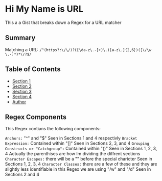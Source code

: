 # Hi My Name is URL

This a a Gist that breaks down a Regex for a URL matcher

## Summary

Matching a URL: `/^(https?:\/\/)?([\da-z\.-]+)\.([a-z\.]{2,6})([\/\w \.-]*)*\/?$/`

## Table of Contents

- [Section 1](#section-1)
- [Section 2](#section-2)
- [Section 3](#section-3)
- [Section 4](#section-4)
- [Author](#author)


## Regex Components

This Regex contians the following components:

`Anchors:` "^" and "$"
    Seen in Sections 1 and 4 respectivly
`Bracket Expression:` Contained within "[]"
    Seen in Sections 2, 3, and 4
`Grouping Constructs or "Catchgroup":` Contained within "()"
    Seen in Sections 1, 2, 3, 4
        Actually the parenthises are how Im dividing the diffrent sections
`Character Escapes:` there will be a "\" before the special charicter
    Seen in Sections 1, 2, 3, 4
`Character Classes:` there are a few of these and they are slightly less identifiable
    in this Regex we are using "/w" and "/d"
    Seen in Sections 2 and 4